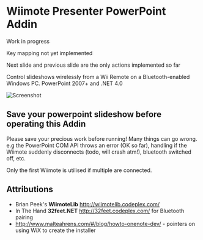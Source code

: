 Wiimote Presenter PowerPoint Addin
==================================

Work in progress

Key mapping not yet implemented

Next slide and previous slide are the only actions implemented so far

Control slideshows wirelessly from a Wii Remote on a Bluetooth-enabled Windows PC. PowerPoint 2007+ and .NET 4.0


![Screenshot](http://i.imgur.com/Vr6mxfS.jpg)

## Save your powerpoint slideshow before operating this Addin ##
Please save your precious work before running! Many things can go wrong.
e.g the PowerPoint COM API throws an error (OK so far), handling if the Wiimote suddenly disconnects (todo, will crash atm!), bluetooth switched off, etc.

Only the first Wiimote is utilised if multiple are connected.

## Attributions ##
- Brian Peek's **WiimoteLib** http://wiimotelib.codeplex.com/
- In The Hand **32feet.NET** http://32feet.codeplex.com/ for Bluetooth pairing
- http://www.malteahrens.com/#/blog/howto-onenote-dev/ - pointers on using WiX to create the installer
